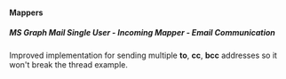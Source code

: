 
#### Mappers

##### MS Graph Mail Single User - Incoming Mapper - Email Communication
Improved implementation for sending multiple **to**, **cc**, **bcc** addresses so it won't break the thread example.
